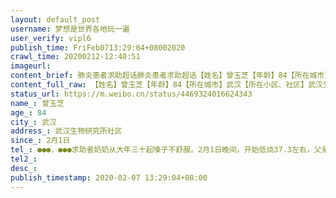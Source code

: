 ```yaml
---
layout: default_post
username: 梦想是世界各地玩一遍
user_verify: vipl6
publish_time: FriFeb0713:29:04+08002020
crawl_time: 20200212-12:40:51
imageurl: 
content_brief: 肺炎患者求助超话肺炎患者求助超话【姓名】曾玉芝【年龄】84【所在城市】武汉【所在小区、社区】武汉生物研究所社区【患病时间】2月1日【联系方式】●●●，●●●求助者奶奶从大年三十起嗓子不舒服。2月1日晚间，开始低烧37.3左右，父亲贴身照顾，与奶奶两人自行隔离  服用 ...全文
content_full_raw: 【姓名】曾玉芝【年龄】84【所在城市】武汉【所在小区、社区】武汉生物研究所社区【患病时间】2月1日【联系方式】●●●，●●●求助者奶奶从大年三十起嗓子不舒服。2月1日晚间，开始低烧37.3左右，父亲贴身照顾，与奶奶两人自行隔离服用退烧药，体温反复。2月4日，奶奶高烧38度，并且几天未能排便肚子疼，胃疼，呕吐，无法进食，精神状态很不好。2月6日，联系社区去武汉大学人民医院做血常规与ct检测医生说肺部感染非常严重，可以确定为新冠感染，只等核酸检测结果，现在奶奶只能回家隔离。求助者父亲因为一个星期来贴身照顾，纵使有防护隔离措施，也偶有低烧。昨日要求检查社区以低烧症状不重拒绝检查。请求为高龄奶奶提供住院机会，为父亲提供检查机会。
status_url: https://m.weibo.cn/status/4469324016624343
name_: 曾玉芝
age_: 84
city_: 武汉
address_: 武汉生物研究所社区
since_: 2月1日
tel_: ●●●，●●●求助者奶奶从大年三十起嗓子不舒服。2月1日晚间，开始低烧37.3左右，父亲贴身照顾，与奶奶两人自行隔离服用退烧药，体温反复。2月4日，奶奶高烧38度，并且几天未能排便肚子疼，胃疼，呕吐，无法进食，精神状态很不好。2月6日，联系社区去武汉大学人民医院做血常规与ct检测医生说肺部感染非常严重，可以确定为新冠感染，只等核酸检测结果，现在奶奶只能回家隔离。求助者父亲因为一个星期来贴身照顾，纵使有防护隔离措施，也偶有低烧。昨日要求检查社区以低烧症状不重拒绝检查。请求为高龄奶奶提供住院机会，为父亲提供检查机会。
tel2_: 
desc_: 
publish_timestamp: 2020-02-07 13:29:04+08:00
---
```

